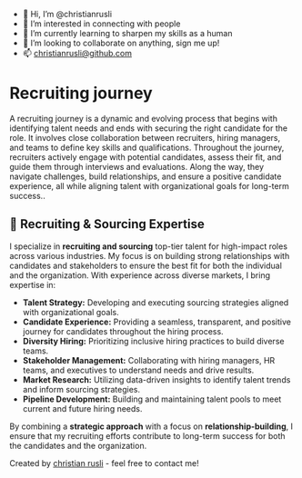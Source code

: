 - 👋 Hi, I’m @christianrusli
- 👀 I’m interested in connecting with people
- 🌱 I’m currently learning to sharpen my skills as a human
- 💞️ I’m looking to collaborate on anything, sign me up!
- 📫 christianrusli@github.com

<!---
christianrusli/christianrusli is a ✨ special ✨ repository because its `README.md` (this file) appears on your GitHub profile.
You can click the Preview link to take a look at your changes.
--->
# Recruiting journey
A recruiting journey is a dynamic and evolving process that begins with identifying talent needs and ends with securing the right candidate for the role. It involves close collaboration between recruiters, hiring managers, and teams to define key skills and qualifications. Throughout the journey, recruiters actively engage with potential candidates, assess their fit, and guide them through interviews and evaluations. Along the way, they navigate challenges, build relationships, and ensure a positive candidate experience, all while aligning talent with organizational goals for long-term success..
## 🚀 Recruiting & Sourcing Expertise

I specialize in **recruiting and sourcing** top-tier talent for high-impact roles across various industries. My focus is on building strong relationships with candidates and stakeholders to ensure the best fit for both the individual and the organization. With experience across diverse markets, I bring expertise in:

- **Talent Strategy:** Developing and executing sourcing strategies aligned with organizational goals.
- **Candidate Experience:** Providing a seamless, transparent, and positive journey for candidates throughout the hiring process.
- **Diversity Hiring:** Prioritizing inclusive hiring practices to build diverse teams.
- **Stakeholder Management:** Collaborating with hiring managers, HR teams, and executives to understand needs and drive results.
- **Market Research:** Utilizing data-driven insights to identify talent trends and inform sourcing strategies.
- **Pipeline Development:** Building and maintaining talent pools to meet current and future hiring needs.

By combining a **strategic approach** with a focus on **relationship-building**, I ensure that my recruiting efforts contribute to long-term success for both the candidates and the organization.

Created by [christian rusli](https://github.com/christianrusli) - feel free to contact me!
